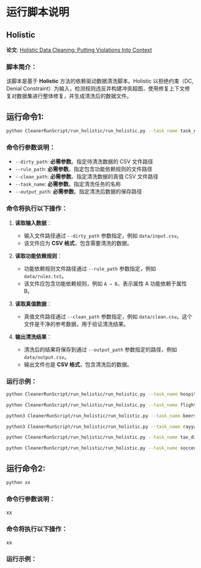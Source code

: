 # 运行脚本说明

## Holistic
**论文**: [Holistic Data Cleaning: Putting Violations Into
Context](https://citeseerx.ist.psu.edu/document?repid=rep1&type=pdf&doi=c4221a899528798105ca94e509027e7210a87d6b)
### 脚本简介：
该脚本是基于 **Holistic** 方法的依赖驱动数据清洗脚本。Holistic 以拒绝约束（DC, Denial Constraint）为输入，检测规则违反并构建冲突超图，使用修复上下文修复对数据集进行整体修复，并生成清洗后的数据文件。


## 运行命令1:
```bash
python CleanerRunScript/run_holistic/run_holistic.py --task_name task_name1 --rule_path Data/1_hospital/dc_rules_dc_holoclean.txt --onlyed 0 --perfected 0 --dirty_path Data/1_hospital/dirty_index.csv --clean_path Data/1_hospital/clean_index.csv --output_path results/hospital/
```

### 命令行参数说明：
- `--dirty_path`: **必需参数**。指定待清洗数据的 CSV 文件路径
- `--rule_path`: **必需参数**。指定包含功能依赖规则的文件路径
- `--clean_path`: **必需参数**。指定清洗数据的真值 CSV 文件路径
- `--task_name`: **必需参数**。指定清洗任务的名称
- `--output_path`: **必需参数**。指定清洗后数据的保存路径

### 命令将执行以下操作：
1. **读取输入数据**：
   - 输入文件路径通过 `--dirty_path` 参数指定，例如 `data/input.csv`。
   - 该文件应为 **CSV 格式**，包含需要清洗的数据。

2. **读取功能依赖规则**：
   - 功能依赖规则文件路径通过 `--rule_path` 参数指定，例如 `data/rules.txt`。
   - 该文件应包含功能依赖规则，例如 `A ⇒ B`，表示属性 A 功能依赖于属性 B。

3. **读取真值数据**：
   - 真值文件路径通过 `--clean_path` 参数指定，例如 `data/clean.csv`。这个文件是干净的参考数据，用于验证清洗结果。

4. **输出清洗结果**：
   - 清洗后的结果将保存到通过 `--output_path` 参数指定的路径，例如 `data/output.csv`。
   - 输出文件也是 **CSV 格式**，包含清洗后的数据。

### 运行示例：
```bash
python CleanerRunScript/run_holistic/run_holistic.py --task_name hospital_dirty1 --rule_path Data/1_hospital/dc_rules_dc_holoclean.txt --onlyed 0 --perfected 0 --dirty_path Data/1_hospital/dirty_index.csv --clean_path Data/1_hospital/clean_index.csv --output_path results/holistic
```
```bash
python CleanerRunScript/run_holistic/run_holistic.py --task_name flights_dirty1 --rule_path Data/2_flights/dc_rules_holoclean.txt --onlyed 0 --perfected 0 --dirty_path Data/2_flights/dirty_index.csv --clean_path Data/2_flights/clean_index.csv --output_path results/holistic
```
```bash
python3 CleanerRunScript/run_holistic/run_holistic.py --task_name beers_dirty1 --rule_path Data/3_beers/dc_rules_holoclean.txt --onlyed 0 --perfected 0 --dirty_path Data/3_beers/dirty_index.csv --clean_path Data/3_beers/clean_index.csv --output_path results/holistic
```
```bash
python3 CleanerRunScript/run_holistic/run_holistic.py --task_name rayyan_dirty1 --rule_path Data/4_rayyan/dc_rules_holoclean.txt --onlyed 0 --perfected 0 --dirty_path Data/4_rayyan/dirty_index.csv --clean_path Data/4_rayyan/clean_index.csv --output_path results/holistic
```
```bash
python CleanerRunScript/run_holistic/run_holistic.py --task_name tax_dirty1 --rule_path Data/5_tax/dc_rules_holoclean.txt --onlyed 0 --perfected 0 --dirty_path Data/5_tax/dirty_index.csv --clean_path Data/5_tax/clean_index.csv --output_path results/holistic
```
```bash
python CleanerRunScript/run_holistic/run_holistic.py --task_name soccer_dirty1 --rule_path Data/6_soccer/dc_rules_holoclean.txt --onlyed 0 --perfected 0 --dirty_path Data/6_soccer/dirty_index.csv --clean_path Data/6_soccer/clean_index.csv --output_path results/holistic
```

## 运行命令2:
```bash
python xx
```
### 命令行参数说明：
xx
### 命令将执行以下操作：
xx
### 运行示例：
